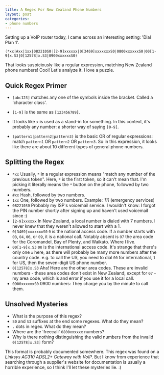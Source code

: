 ```yaml
---
title: A Regex For New Zealand Phone Numbers
layout: post
categories:
- phone numbers
---
```


Setting up a VoIP router today, I came across an interesting setting: 'Dial Plan 1'.

    (*xx|#xx|1xx|082210S0|[2-9]xxxxxx|0[3469]xxxxxxxS0|0800xxxxxxS0|00[1-9]x.S3|0[12578]x.S3|0900xxxxxxS0)

That looks suspiciously like a regular expression, matching New Zealand phone
numbers! Cool! Let's analyze it. I love a puzzle.

## Quick Regex Primer

- `[abc123]` matches any one of the symbols inside the bracket. Called a
  'character class'.

- `[1-9]` is the same as `[123456789]`.

- It looks like `x` is used as a stand-in for something.  In this context, it's
  probably any number: a shorter way of saying `[0-9]`.

- `(pattern1|pattern2|pattern3)` is the basic OR of regular expressions: match
  `pattern1` OR `pattern2` OR `pattern3`. So in this expression, it looks like
  there are about 10 different types of general phone numbers.

## Splitting the Regex

- `*xx` 
  Usually, `*` in a regular expression means "match any number of the previous
  token". Here, `*` is the first token, so it can't mean that. I'm picking it
  literally means the `*` button on the phone, followed by two numbers.
- `#xx` 
  Hash, followed by two numbers.
- `1xx` 
  One, followed by two numbers. Example: _111_ (emergency services)
- `082210S0`
  Probably my ISP's voicemail service. I wouldn't know: I forgot the PIN number
  shortly after signing up and haven't used voicemail since :)
- `[2-9]xxxxxx`
  In New Zealand, a local number is dialed with 7 numbers. I never knew that 
  they weren't allowed to start with a 1.
- `0[3469]xxxxxxxS0`
  `0` is the national access code.
  If a number starts with `03`, `04`, `06`, or `09`, it is a national call.
  Notably absent is `07` the area code for the Coromandel, Bay of Plenty, and
  Waikato. Where I live.
- `00[1-9]x.S3`
  `00` is the international access code. It's strange that there's only one `x`
  here, as there will probably be many more numbers after the country code.
  e.g. to call the US, you need to dial `00` for international, `1` for US,
  then the seven-digit US phone number.
- `0[12578]x.S3`
  Aha! Here are the other area codes. These are invalid numbers - these area
  codes don't exist in New Zealand, except for `07` - my area code, which is 
  and error if you use it for a local call. 
- `0900xxxxxxS0`
  0900 numbers: They charge you by the minute to call them.

## Unsolved Mysteries
- What is the purpose of this regex?
- `S0` and `S3` suffixes at the end some regexes. What do they mean?
- `.` dots in regex. What do they mean?
- Where are the 'freecall' `0800xxxxxx` numbers?
- Why is there nothing distinguishing the valid numbers from the invalid
  `0[12578]x.S3]` form?

This format is probably documented somewhere. This regex was found on a
_Linksys AG310 ADSL2+ Gateway with VoIP_. But I know from experience that
searching through a supplier's website for documentation is usually a 
horrible experience, so I think I'll let these mysteries lie. :)
